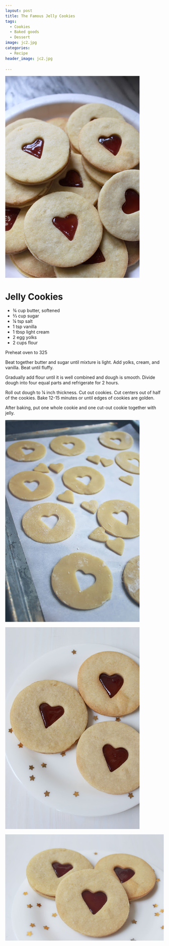 ```yaml
---
layout: post
title: The Famous Jelly Cookies
tags:
  - Cookies
  - Baked goods
  - Dessert
image: jc2.jpg
categories:
  - Recipe
header_image: jc2.jpg

---
```


![Image of The Famous Jelly Cookies.](/upload/jc2.jpg)

# Jelly Cookies

- ¾ cup butter, softened
- ⅔ cup sugar
- ¼ tsp salt
- 1 tsp vanilla
- 1 tbsp light cream
- 2 egg yolks
- 2 cups flour

Preheat oven to 325

Beat together butter and sugar until mixture is light. Add yolks, cream, and vanilla. Beat until fluffy.

Gradually add flour until it is well combined and dough is smooth. Divide dough into four equal parts and refrigerate for 2 hours.

Roll out dough to ¼ inch thickness. Cut out cookies. Cut centers out of half of the cookies. Bake 12-15 minutes or until edges of cookies are golden.

After baking, put one whole cookie and one cut-out cookie together with jelly.


![Image of The Famous Jelly Cookies.](/upload/jc1.jpg)

![Image of The Famous Jelly Cookies.](/upload/jc3.jpg)

![Image of The Famous Jelly Cookies.](/upload/jc4.jpg)
